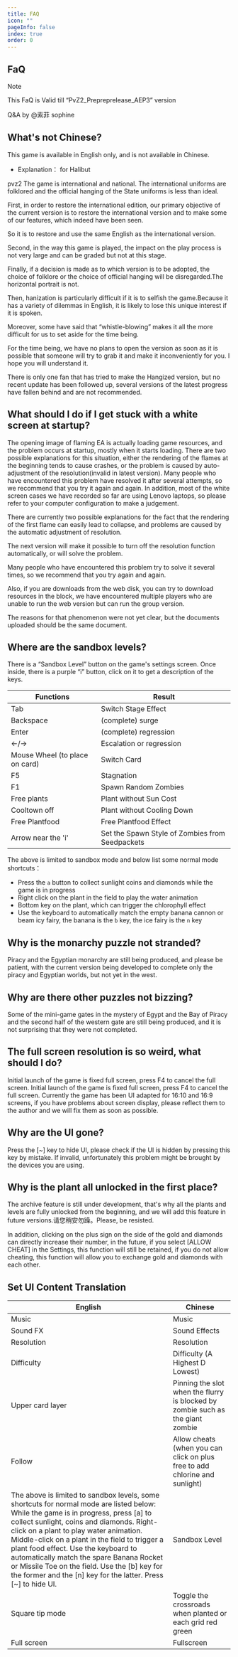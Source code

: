```yaml
---
title: FAQ
icon: ""
pageInfo: false
index: true
order: 0
---
```


## FaQ

> [!note]
> This FaQ is Valid till “PvZ2_Prepreprelease_AEP3” version
>
> Q&A by @索菲 sophine

## What's not Chinese?

This game is available in English only, and is not available in Chinese.

- Explanation： for Halibut

pvz2 The game is international and national. The international uniforms are folklored and the official hanging of the State uniforms is less than ideal.

First, in order to restore the international edition, our primary objective of the current version is to restore the international version and to make some of our features, which indeed have been seen.

So it is to restore and use the same English as the international version.

Second, in the way this game is played, the impact on the play process is not very large and can be graded but not at this stage.

Finally, if a decision is made as to which version is to be adopted, the choice of folklore or the choice of official hanging will be disregarded.The horizontal portrait is not.

Then, hanization is particularly difficult if it is to selfish the game.Because it has a variety of dilemmas in English, it is likely to lose this unique interest if it is spoken.

Moreover, some have said that “whistle-blowing” makes it all the more difficult for us to set aside for the time being.

For the time being, we have no plans to open the version as soon as it is possible that someone will try to grab it and make it inconveniently for you. I hope you will understand it.

There is only one fan that has tried to make the Hangized version, but no recent update has been followed up, several versions of the latest progress have fallen behind and are not recommended.

## What should I do if I get stuck with a white screen at startup?

The opening image of flaming EA is actually loading game resources, and the problem occurs at startup, mostly when it starts loading.
There are two possible explanations for this situation, either the rendering of the flames at the beginning tends to cause crashes, or the problem is caused by auto-adjustment of the resolution(invalid in latest version).
Many people who have encountered this problem have resolved it after several attempts, so we recommend that you try it again and again. In addition, most of the white screen cases we have recorded so far are using Lenovo laptops, so please refer to your computer configuration to make a judgement.

There are currently two possible explanations for the fact that the rendering of the first flame can easily lead to collapse, and problems are caused by the automatic adjustment of resolution.

The next version will make it possible to turn off the resolution function automatically, or will solve the problem.

Many people who have encountered this problem try to solve it several times, so we recommend that you try again and again.

Also, if you are downloads from the web disk, you can try to download resources in the block, we have encountered multiple players who are unable to run the web version but can run the group version.

The reasons for that phenomenon were not yet clear, but the documents uploaded should be the same document.

## Where are the sandbox levels?

There is a “Sandbox Level” button on the game's settings screen.
Once inside, there is a purple “i” button, click on it to get a description of the keys.

| Functions                                         | Result                                          |
| ------------------------------------------------- | ----------------------------------------------- |
| Tab                                               | Switch Stage Effect                             |
| Backspace                                         | (complete) surge             |
| Enter                                             | (complete) regression        |
| ←/→                                               | Escalation or regression                        |
| Mouse Wheel (to place on card) | Switch Card                                     |
| F5                                                | Stagnation                                      |
| F1                                                | Spawn Random Zombies                            |
| Free plants                                       | Plant without Sun Cost                          |
| Cooltown off                                      | Plant without Cooling Down                      |
| Free Plantfood                                    | Free Plantfood Effect                           |
| Arrow near the 'i'                                | Set the Spawn Style of Zombies from Seedpackets |

The above is limited to sandbox mode and below list some normal mode shortcuts：

- Press the `a` button to collect sunlight coins and diamonds while the game is in progress
- Right click on the plant in the field to play the water animation
- Bottom key on the plant, which can trigger the chlorophyll effect
- Use the keyboard to automatically match the empty banana cannon or beam icy fairy, the banana is the `b` key, the ice fairy is the `n` key

## Why is the monarchy puzzle not stranded?

Piracy and the Egyptian monarchy are still being produced, and please be patient, with the current version being developed to complete only the piracy and Egyptian worlds, but not yet in the west.

## Why are there other puzzles not bizzing?

Some of the mini-game gates in the mystery of Egypt and the Bay of Piracy and the second half of the western gate are still being produced, and it is not surprising that they were not completed.

## The full screen resolution is so weird, what should I do?

Initial launch of the game is fixed full screen, press F4 to cancel the full screen.
Initial launch of the game is fixed full screen, press F4 to cancel the full screen.
Currently the game has been UI adapted for 16:10 and 16:9 screens, if you have problems about screen display, please reflect them to
the author and we will fix them as soon as possible.

## Why are the UI gone?

Press the [~] key to hide UI, please check if the UI is hidden by pressing this key by mistake.
If invalid, unfortunately this problem might be brought by the devices you are using.

## Why is the plant all unlocked in the first place?

The archive feature is still under development, that's why all the plants and levels are fully unlocked from the beginning, and we will add this feature in future versions.请您稍安勿躁。Please, be resisted.

In addition, clicking on the plus sign on the side of the gold and diamonds can directly increase their number, in the future, if you select [ALLOW CHEAT] in the Settings, this function will still be retained, if you do not allow cheating, this function will allow you to exchange gold and diamonds with each other.

## Set UI Content Translation

| English                                                                                                                                                                                                                                                                                                                                                                                                                                                                                                                                                                                                                                                                                                                                                                                                                                                   | Chinese                                                                                        |
| --------------------------------------------------------------------------------------------------------------------------------------------------------------------------------------------------------------------------------------------------------------------------------------------------------------------------------------------------------------------------------------------------------------------------------------------------------------------------------------------------------------------------------------------------------------------------------------------------------------------------------------------------------------------------------------------------------------------------------------------------------------------------------------------------------------------------------------------------------- | ---------------------------------------------------------------------------------------------- |
| Music                                                                                                                                                                                                                                                                                                                                                                                                                                                                                                                                                                                                                                                                                                                                                                                                                                                     | Music                                                                                          |
| Sound FX                                                                                                                                                                                                                                                                                                                                                                                                                                                                                                                                                                                                                                                                                                                                                                                                                                                  | Sound Effects                                                                                  |
| Resolution                                                                                                                                                                                                                                                                                                                                                                                                                                                                                                                                                                                                                                                                                                                                                                                                                                                | Resolution                                                                                     |
| Difficulty                                                                                                                                                                                                                                                                                                                                                                                                                                                                                                                                                                                                                                                                                                                                                                                                                                                | Difficulty (A Highest D Lowest)                                             |
| Upper card layer                                                                                                                                                                                                                                                                                                                                                                                                                                                                                                                                                                                                                                                                                                                                                                                                                                          | Pinning the slot when the flurry is blocked by zombie such as the giant zombie                 |
| Follow                                                                                                                                                                                                                                                                                                                                                                                                                                                                                                                                                                                                                                                                                                                                                                                                                                                    | Allow cheats (when you can click on plus free to add chlorine and sunlight) |
| The above is limited to sandbox levels, some shortcuts for normal mode are listed below:&#xA;While the game is in progress, press [a] to collect sunlight, coins and diamonds.&#xA;Right-click on a plant to play water animation.&#xA;Middle-click on a plant in the field to trigger a plant food effect.&#xA;Use the keyboard to automatically match the spare Banana Rocket or Missile Toe on the field.&#xA;Use the [b] key for the former and the [n] key for the latter.&#xA;Press [~] to hide UI. | Sandbox Level                                                                                  |
| Square tip mode                                                                                                                                                                                                                                                                                                                                                                                                                                                                                                                                                                                                                                                                                                                                                                                                                                           | Toggle the crossroads when planted or each grid red green                                      |
| Full screen                                                                                                                                                                                                                                                                                                                                                                                                                                                                                                                                                                                                                                                                                                                                                                                                                                               | Fullscreen                                                                                     |
